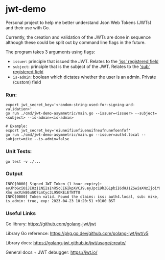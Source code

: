 # jwt-demo

Personal project to help me better understand Json Web Tokens (JWTs) and their use with Go.

Currently, the creation and validation of the JWTs are done in sequence although these could be split out by command line flags in the future.

The program takes 3 arguments using flags:

- `issuer`: principle that issued the JWT. Relates to the ['iss' registered field](https://datatracker.ietf.org/doc/html/rfc7519#section-4.1.1)
- `subject`: principle that is the subject of the JWT. Relates to the ['sub' registered field](https://datatracker.ietf.org/doc/html/rfc7519#section-4.1.2)
- `is-admin`: boolean which dictates whether the user is an admin. Private (custom) field

### Run:
```shell
export jwt_secret_key='<random-string-used-for-signing-and-validation>'
go run ./cmd/jwt-demo-asymmetric/main.go --issuer=<issuer> --subject=<subject> --is-admin=<is-admin>

# Example:
export jwt_secret_key='eiuneifiuefiuenuifneufnunefoenfof'
go run ./cmd/jwt-demo-asymmetric/main.go --issuer=auth4.local --subject=mike --is-admin=false
```

### Unit Tests:
```shell
go test -v ./...
```

### Output
```text
INFO[0000] Signed JWT Token (1 hour expiry): eyJhbGciOiJIUzI1NiIsInR5cCI6IkpXVCJ9.eyJpc19hZG1pbiI6dHJ1ZSwiaXNzIjoiYXV0aDQubG9jYWwiLCJzdWIiOiJtaWtlIiwiZXhwIjoxNjgyMjQxNjUxLCJpYXQiOjE2ODIyMzgwNTF9.SqtG9auf-Xmo_mxVzkB6uGO7LmCyc3L950KEiEfNTTU 
INFO[0000] Token valid. Found the claims: iss: auth4.local, sub: mike, is_admin: true, exp: 2023-04-23 10:20:51 +0100 BST 
```

### Useful Links
Go library: https://github.com/golang-jwt/jwt

Library Go reference: https://pkg.go.dev/github.com/golang-jwt/jwt/v5

Library docs: https://golang-jwt.github.io/jwt/usage/create/

General docs + JWT debugger: https://jwt.io/